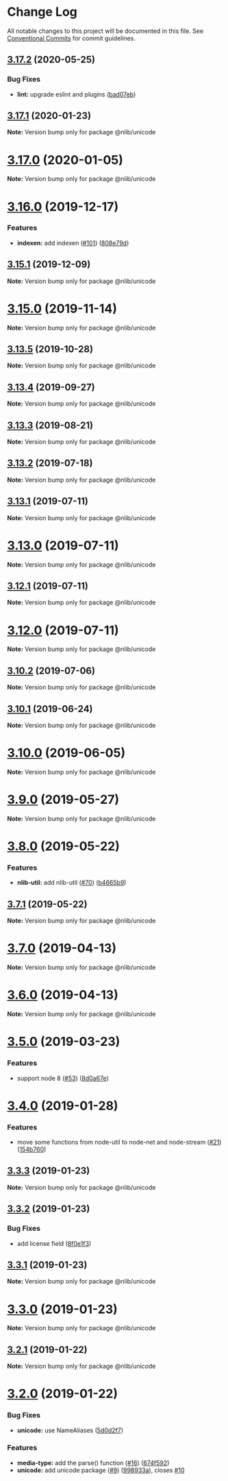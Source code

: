 # Change Log

All notable changes to this project will be documented in this file.
See [Conventional Commits](https://conventionalcommits.org) for commit guidelines.

## [3.17.2](https://github.com/nlibjs/nlibjs/compare/v3.17.1...v3.17.2) (2020-05-25)


### Bug Fixes

* **lint:** upgrade eslint and plugins ([bad07eb](https://github.com/nlibjs/nlibjs/commit/bad07eb4c32d5ecfd8116dfa935efc32e93bfbc7))





## [3.17.1](https://github.com/nlibjs/nlibjs/compare/v3.17.0...v3.17.1) (2020-01-23)

**Note:** Version bump only for package @nlib/unicode





# [3.17.0](https://github.com/nlibjs/nlibjs/compare/v3.16.0...v3.17.0) (2020-01-05)

**Note:** Version bump only for package @nlib/unicode





# [3.16.0](https://github.com/nlibjs/nlibjs/compare/v3.15.6...v3.16.0) (2019-12-17)


### Features

* **indexen:** add indexen ([#101](https://github.com/nlibjs/nlibjs/issues/101)) ([808e79d](https://github.com/nlibjs/nlibjs/commit/808e79dda5b04290983f8b136418148660fad32d))





## [3.15.1](https://github.com/nlibjs/nlibjs/compare/v3.15.0...v3.15.1) (2019-12-09)

**Note:** Version bump only for package @nlib/unicode





# [3.15.0](https://github.com/nlibjs/nlibjs/compare/v3.14.0...v3.15.0) (2019-11-14)

**Note:** Version bump only for package @nlib/unicode





## [3.13.5](https://github.com/nlibjs/nlibjs/compare/v3.13.4...v3.13.5) (2019-10-28)

**Note:** Version bump only for package @nlib/unicode





## [3.13.4](https://github.com/nlibjs/nlibjs/compare/v3.13.3...v3.13.4) (2019-09-27)

**Note:** Version bump only for package @nlib/unicode





## [3.13.3](https://github.com/nlibjs/nlibjs/compare/v3.13.2...v3.13.3) (2019-08-21)

**Note:** Version bump only for package @nlib/unicode





## [3.13.2](https://github.com/nlibjs/nlibjs/compare/v3.13.1...v3.13.2) (2019-07-18)

**Note:** Version bump only for package @nlib/unicode





## [3.13.1](https://github.com/nlibjs/nlibjs/compare/v3.13.0...v3.13.1) (2019-07-11)

**Note:** Version bump only for package @nlib/unicode





# [3.13.0](https://github.com/nlibjs/nlibjs/compare/v3.12.1...v3.13.0) (2019-07-11)

**Note:** Version bump only for package @nlib/unicode





## [3.12.1](https://github.com/nlibjs/nlibjs/compare/v3.12.0...v3.12.1) (2019-07-11)

**Note:** Version bump only for package @nlib/unicode





# [3.12.0](https://github.com/nlibjs/nlibjs/compare/v3.11.2...v3.12.0) (2019-07-11)

**Note:** Version bump only for package @nlib/unicode





## [3.10.2](https://github.com/nlibjs/nlibjs/compare/v3.10.1...v3.10.2) (2019-07-06)

**Note:** Version bump only for package @nlib/unicode





## [3.10.1](https://github.com/nlibjs/nlibjs/compare/v3.10.0...v3.10.1) (2019-06-24)

**Note:** Version bump only for package @nlib/unicode





# [3.10.0](https://github.com/nlibjs/nlibjs/compare/v3.9.3...v3.10.0) (2019-06-05)

**Note:** Version bump only for package @nlib/unicode





# [3.9.0](https://github.com/nlibjs/nlibjs/compare/v3.8.1...v3.9.0) (2019-05-27)

**Note:** Version bump only for package @nlib/unicode





# [3.8.0](https://github.com/nlibjs/nlibjs/compare/v3.7.1...v3.8.0) (2019-05-22)


### Features

* **nlib-util:** add nlib-util ([#70](https://github.com/nlibjs/nlibjs/issues/70)) ([b4665b9](https://github.com/nlibjs/nlibjs/commit/b4665b9))





## [3.7.1](https://github.com/nlibjs/nlibjs/compare/v3.7.0...v3.7.1) (2019-05-22)

**Note:** Version bump only for package @nlib/unicode





# [3.7.0](https://github.com/nlibjs/nlibjs/compare/v3.5.0...v3.7.0) (2019-04-13)

**Note:** Version bump only for package @nlib/unicode





# [3.6.0](https://github.com/nlibjs/nlibjs/compare/v3.5.0...v3.6.0) (2019-04-13)

**Note:** Version bump only for package @nlib/unicode





# [3.5.0](https://github.com/nlibjs/nlibjs/compare/v3.4.0...v3.5.0) (2019-03-23)


### Features

* support node 8 ([#53](https://github.com/nlibjs/nlibjs/issues/53)) ([8d0a67e](https://github.com/nlibjs/nlibjs/commit/8d0a67e))





# [3.4.0](https://github.com/nlibjs/nlibjs/compare/v3.3.3...v3.4.0) (2019-01-28)


### Features

* move some functions from node-util to node-net and node-stream ([#21](https://github.com/nlibjs/nlibjs/issues/21)) ([154b760](https://github.com/nlibjs/nlibjs/commit/154b760))





## [3.3.3](https://github.com/nlibjs/nlibjs/compare/v3.3.2...v3.3.3) (2019-01-23)

**Note:** Version bump only for package @nlib/unicode





## [3.3.2](https://github.com/nlibjs/nlibjs/compare/v3.3.1...v3.3.2) (2019-01-23)


### Bug Fixes

* add license field ([8f0e1f3](https://github.com/nlibjs/nlibjs/commit/8f0e1f3))





## [3.3.1](https://github.com/nlibjs/nlibjs/compare/v3.3.0...v3.3.1) (2019-01-23)

**Note:** Version bump only for package @nlib/unicode





# [3.3.0](https://github.com/nlibjs/nlibjs/compare/v3.2.1...v3.3.0) (2019-01-23)

**Note:** Version bump only for package @nlib/unicode





## [3.2.1](https://github.com/nlibjs/nlibjs/compare/v3.2.0...v3.2.1) (2019-01-22)

**Note:** Version bump only for package @nlib/unicode





# [3.2.0](https://github.com/nlibjs/nlibjs/compare/v3.1.0...v3.2.0) (2019-01-22)


### Bug Fixes

* **unicode:** use NameAliases ([5d0d2f7](https://github.com/nlibjs/nlibjs/commit/5d0d2f7))


### Features

* **media-type:** add the parse() function ([#16](https://github.com/nlibjs/nlibjs/issues/16)) ([674f592](https://github.com/nlibjs/nlibjs/commit/674f592))
* **unicode:** add unicode package ([#9](https://github.com/nlibjs/nlibjs/issues/9)) ([998933a](https://github.com/nlibjs/nlibjs/commit/998933a)), closes [#10](https://github.com/nlibjs/nlibjs/issues/10)
